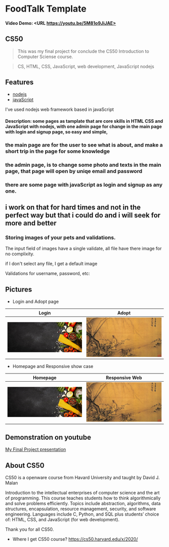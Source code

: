 # FoodTalk Template

#### Video Demo: <URL https://youtu.be/5M81o9JiJAE>

## CS50

> This was my final project for conclude the CS50 Introduction to Computer Sciense course.

> CS, HTML, CSS, JavaScript, web development, JavaScript nodejs

## Features

- [nodejs](https://nodejs.org/en/docs/)
- [javaScript](https://developer.mozilla.org/en-US/docs/Web/JavaScript)

I've used nodejs web framework based in javaScript

#### Description: some pages as tamplate that are core skills in HTML CSS and JavaScript with nodejs, with one admin page for change in the main page with login and signup page, so easy and simple,

### the main page are for the user to see what is about, and make a short trip in the page for some knowledge

### the admin page, is to change some photo and texts in the main page, that page will open by uniqe email and password

### there are some page with javaScript as login and signup as any one.

## i work on that for hard times and not in the perfect way but that i could do and i will seek for more and better

### Storing images of your pets and validations.

The input field of images have a single validate, all file have there image for no complixity.

if I don't select any file, I get a default image

Validations for username, password, etc:

## Pictures

- Login and Adopt page

|                     Login                     |                    Adopt                     |
| :-------------------------------------------: | :------------------------------------------: |
| <img src="Home/image/landin.jpg" width="400"> | <img src="Home/image/china.jpg" width="400"> |

- Homepage and Responsive show case

|                   Homepage                    |                 Responsive Web                 |
| :-------------------------------------------: | :--------------------------------------------: |
| <img src="Home/image/landin.jpg" width="400"> | <img src="Home/image/china.jpg" width = "400"> |

## Demonstration on youtube

[My Final Project presentation](https://youtu.be/5M81o9JiJAE)

## About CS50

CS50 is a openware course from Havard University and taught by David J. Malan

Introduction to the intellectual enterprises of computer science and the art of programming. This course teaches students how to think algorithmically and solve problems efficiently. Topics include abstraction, algorithms, data structures, encapsulation, resource management, security, and software engineering. Languages include C, Python, and SQL plus students’ choice of: HTML, CSS, and JavaScript (for web development).

Thank you for all CS50.

- Where I get CS50 course?
  https://cs50.harvard.edu/x/2020/
